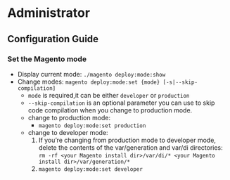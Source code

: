 # Administrator
## Configuration Guide
### Set the Magento mode
* Display current mode: `./magento deploy:mode:show`
* Change modes: `magento deploy:mode:set {mode} [-s|--skip-compilation]`
    * `mode` is required,it can be either `developer` or `production`
    * `--skip-compilation` is an optional parameter you can use to skip code compilation when you change to production mode.
    * change to production mode: 
        * `magento deploy:mode:set production`
    * change to developer mode: 
        1. If you’re changing from production mode to developer mode, delete the contents of the var/generation and var/di directories: `rm -rf <your Magento install dir>/var/di/* <your Magento install dir>/var/generation/* `
        2. `magento deploy:mode:set developer`
